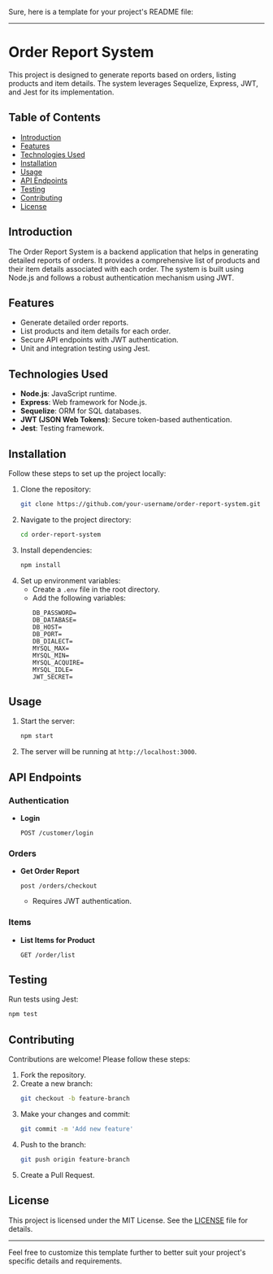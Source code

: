 Sure, here is a template for your project's README file:

---

# Order Report System

This project is designed to generate reports based on orders, listing products and item details. The system leverages Sequelize, Express, JWT, and Jest for its implementation.

## Table of Contents

- [Introduction](#introduction)
- [Features](#features)
- [Technologies Used](#technologies-used)
- [Installation](#installation)
- [Usage](#usage)
- [API Endpoints](#api-endpoints)
- [Testing](#testing)
- [Contributing](#contributing)
- [License](#license)

## Introduction

The Order Report System is a backend application that helps in generating detailed reports of orders. It provides a comprehensive list of products and their item details associated with each order. The system is built using Node.js and follows a robust authentication mechanism using JWT.

## Features

- Generate detailed order reports.
- List products and item details for each order.
- Secure API endpoints with JWT authentication.
- Unit and integration testing using Jest.

## Technologies Used

- **Node.js**: JavaScript runtime.
- **Express**: Web framework for Node.js.
- **Sequelize**: ORM for SQL databases.
- **JWT (JSON Web Tokens)**: Secure token-based authentication.
- **Jest**: Testing framework.

## Installation

Follow these steps to set up the project locally:

1. Clone the repository:
    ```bash
    git clone https://github.com/your-username/order-report-system.git
    ```
2. Navigate to the project directory:
    ```bash
    cd order-report-system
    ```
3. Install dependencies:
    ```bash
    npm install
    ```
4. Set up environment variables:
    - Create a `.env` file in the root directory.
    - Add the following variables:
        ```
        DB_PASSWORD=
        DB_DATABASE=
        DB_HOST=
        DB_PORT=
        DB_DIALECT=
        MYSQL_MAX=
        MYSQL_MIN=
        MYSQL_ACQUIRE=
        MYSQL_IDLE=
        JWT_SECRET=
        ```

## Usage

1. Start the server:
    ```bash
    npm start
    ```
2. The server will be running at `http://localhost:3000`.

## API Endpoints

### Authentication

- **Login**
    ```http
    POST /customer/login
    ```

### Orders

- **Get Order Report**
    ```http
    post /orders/checkout
    ```
    - Requires JWT authentication.


### Items

- **List Items for Product**
    ```http
    GET /order/list
    ```

## Testing

Run tests using Jest:

```bash
npm test
```

## Contributing

Contributions are welcome! Please follow these steps:

1. Fork the repository.
2. Create a new branch:
    ```bash
    git checkout -b feature-branch
    ```
3. Make your changes and commit:
    ```bash
    git commit -m 'Add new feature'
    ```
4. Push to the branch:
    ```bash
    git push origin feature-branch
    ```
5. Create a Pull Request.

## License

This project is licensed under the MIT License. See the [LICENSE](LICENSE) file for details.

---

Feel free to customize this template further to better suit your project's specific details and requirements.